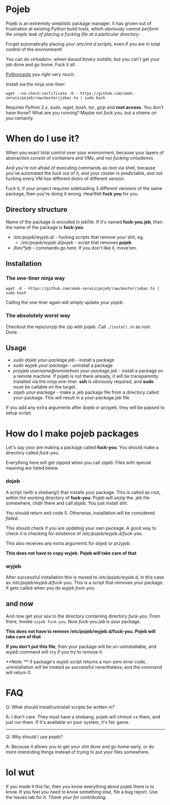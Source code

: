 # Pojeb

Pojeb is an extremely simplistic package manager. It has grown out of 
frustration at existing Python build tools, which obviously _cannot perform
the simple task of placing a fucking file at a particular directory_.

Forget automatically placing your _/etc/init.d_ scripts, even if you
are in total control of the environment!

You can do _virtualenv_, _wheel-based binary installs_, but you 
can't get your job done and go home. Fuck it all.

[Pythonrants](https://pythonrants.wordpress.com/) you right very much.

Install via the ninja one-liner:

`wget --no-check-certificate -O - https://github.com/smok-serwis/pojeb/raw/master/jebac-to | sudo bash`

Requires _Python 2.x_, _sudo_, _wget_, _bash_, _tar_, _gzip_ and **root access**.
You don't have those? What are you running? Maybe not _fuck you_, but
a _shame on you_ certainly.

# When do I use it?

When you exact total control over your environment, because your layers
of abstraction consist of containers and VMs, and not _fucking virtualenvs_.

And you're not afraid of executing commands as root via shell, because you've
automated the fuck out of it, and your cluster is predictable, and not fucking
every VM has different distro of different version.

Fuck it, if your project requires sideloading 3 different versions of the same
package, then you're doing it wrong. Heartfelt **fuck you** for you.

## Directory structure

Name of the package is encoded in jebfile. If it's named **fuck-you.jeb**, 
then the name of the package is **fuck-you**.

* _/etc/pojeb/wyjeb.d/_ - fucking scripts that remove your shit, eg.
  * _/etc/pojeb/wyjeb.d/pojeb_ - script that removes **pojeb**
* _/bin/\*jeb_ - commands go here. If you don't like it, move'em. 

## Installation

### The one-liner ninja way

`wget -O - https://github.com/smok-serwis/pojeb/raw/master/jebac-to | sudo bash`

Calling the one-liner again will simply update your _pojeb_.

### The absolutely worst way

Checkout the repo/unzip the zip with pojeb. Call `./install.sh` as root.
Done.

## Usage

* _sudo dojeb your-package.jeb_ - install a package
* _sudo wyjeb your-package_ - uninstall a package
* _przyjeb username@remotehost your-package.jeb_ - install a package on
  a remote machine. If pojeb is not there already, it will be transparently installed
  via the ninja one-liner. **ssh** is 
  obviously required, and **sudo** must be callable on the target.
* _zajeb your-package_ - make a .jeb package file from a directory 
  called your-package. This will result in a _your-package.jeb_ file.

If you add any extra arguments after dojeb or przyjeb, they will be passed to setup script.
  
# How do I make pojeb packages

Let's say your are making a package called **fuck-you**. You should
make a directory called _fuck-you_. 

Everything here will get zipped when you call _zajeb_. Files with
special meaning are listed below.

### dojeb

A script (with a shebang!) that installs your package. This is called
as root, within the working directory of **fuck-you**. Pojeb will unzip
the .jeb file somewhere, chdir there and call _dojeb_. You just install
shit.

You should return exit code 0. Otherwise, installation will be
considered _failed_.

This should check if you are updating your own package. A good
way to check it is checking for existence of 
_/etc/pojeb/wyjeb.d/fuck-you_. 

This also receives any extra arguments for _dojeb_ or _przyjeb_.

**This does not have to copy wyjeb. Pojeb will take care of that**

### wyjeb

After successful installation this is moved to _/etc/pojeb/wyjeb.d_, 
in this case as _/etc/pojeb/wyjeb.d/fuck-you_.
This is a script that removes your package. It gets called when you do
_wyjeb fuck-you_. 

## and now

And now get your ass to the directory containing directory _fuck-you_.
From there, invoke `zajeb fuck-you`.
Now _fuck-you.jeb_ is your package.

**This does not have to remove /etc/pojeb/wyjeb.d/fuck-you. Pojeb
will take care of that**

**If you don't put this file**, then your package will be un-uninstallable,
and _wyjeb_ command will cry if you try to remove it.

**Note: ** if package's _wyjeb_ script returns a non-zero error code, uninstallation will be treated
as successful nevertheless, and the command will return 0.

# FAQ

Q: What should install/uninstall scripts be written in?

A: I don't care. They must have a shebang, pojeb will chmod +x them,
   and just run them. If it's available on your system, it's fair game.

---

Q: Why should I use pojeb?

A: Because it allows you to get your shit done and go home early, or 
   do more interesting things instead of trying to put your files
   somewhere.

# lol wut
If you made it this far, then you know everything about pojeb there
is to know. If you feel you need to know something else, file a
bug report. Use the Issues tab for it. _Thank your for contributing_.
